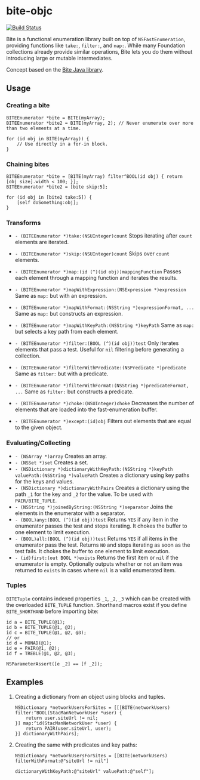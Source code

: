 # bite-objc

[![Build Status](https://travis-ci.org/bnickel/bite-objc.svg?branch=master)](https://travis-ci.org/bnickel/bite-objc)

Bite is a functional enumeration library built on top of `NSFastEnumeration`, providing functions like `take:`, `filter:`, and `map:`. While many Foundation collections already provide similar operations, Bite lets you do them without introducing large or mutable intermediates.

Concept based on the [Bite Java library](https://bitbucket.org/balpha/bite/wiki/Home).

## Usage

### Creating a bite

```objc
BITEEnumerator *bite = BITE(myArray);
BITEEnumerator *bite2 = BITE(myArray, 2); // Never enumerate over more than two elements at a time.

for (id obj in BITE(myArray)) {
    // Use directly in a for-in block.
}
```

### Chaining bites

```objc
BITEEnumerator *bite = [BITE(myArray) filter^BOOL(id obj) { return [obj size].width < 100; }];
BITEEnumerator *bite2 = [bite skip:5];

for (id obj in [bite2 take:5]) {
    [self doSomething:obj];
}
```

### Transforms

- `- (BITEEnumerator *)take:(NSUInteger)count` Stops iterating after `count` elements are iterated.
- `- (BITEEnumerator *)skip:(NSUInteger)count` Skips over `count` elements.

- `- (BITEEnumerator *)map:(id (^)(id obj))mappingFunction` Passes each element through a mapping function and iterates the results.
- `- (BITEEnumerator *)mapWithExpression:(NSExpression *)expression` Same as `map:` but with an expression.
- `- (BITEEnumerator *)mapWithFormat:(NSString *)expressionFormat, ...` Same as `map:` but constructs an expression.
- `- (BITEEnumerator *)mapWithKeyPath:(NSString *)keyPath` Same as `map:` but selects a key path from each element.

- `- (BITEEnumerator *)filter:(BOOL (^)(id obj))test` Only iterates elements that pass a test.  Useful for `nil` filtering before generating a collection.
- `- (BITEEnumerator *)filterWithPredicate:(NSPredicate *)predicate` Same as `filter:` but with a predicate.
- `- (BITEEnumerator *)filterWithFormat:(NSString *)predicateFormat, ...` Same as `filter:` but constructs a predicate.
- `- (BITEEnumerator *)choke:(NSUInteger)choke` Decreases the number of elements that are loaded into the fast-enumeration buffer.
- `- (BITEEnumerator *)except:(id)obj` Filters out elements that are equal to the given object.

### Evaluating/Collecting

- `- (NSArray *)array` Creates an array.
- `- (NSSet *)set` Creates a set.
- `- (NSDictionary *)dictionaryWithKeyPath:(NSString *)keyPath valuePath:(NSString *)valuePath` Creates a dictionary using key paths for the keys and values.
- `- (NSDictionary *)dictionaryWithPairs` Creates a dictionary using the path `_1` for the key and `_2` for the value.  To be used with `PAIR/BITE_TUPLE`.
- `- (NSString *)joinedByString:(NSString *)separator` Joins the elements in the enumerator with a separator.
- `- (BOOL)any:(BOOL (^)(id obj))test` Returns `YES` if any item in the enumerator passes the test and stops iterating.  It chokes the buffer to one element to limit execution.
- `- (BOOL)all:(BOOL (^)(id obj))test` Returns `YES` if all items in the enumerator pass the test.  Returns `NO` and stops iterating as soon as the test fails.  It chokes the buffer to one element to limit execution.
- `- (id)first:(out BOOL *)exists` Returns the first item or `nil` if the enumerator is empty.  Optionally outputs whether or not an item was returned to `exists` in cases where `nil` is a valid enumerated item.

### Tuples

`BITETuple` contains indexed properties `_1`, `_2`, `_3` which can be created with the overloaded `BITE_TUPLE` function.  Shorthand macros exist if you define `BITE_SHORTHAND` before importing bite:

```objc
id a = BITE_TUPLE(@1);
id b = BITE_TUPLE(@1, @2);
id c = BITE_TUPLE(@1, @2, @3);
// or
id d = MONAD(@1);
id e = PAIR(@1, @2);
id f = TREBLE(@1, @2, @3);

NSParameterAssert([e _2] == [f _2]);
```

## Examples

1. Creating a dictionary from an object using blocks and tuples.

    ```objc
    NSDictionary *networkUsersForSites = [[[BITE(networkUsers) filter:^BOOL(StacManNetworkUser *user) {
        return user.siteUrl != nil;
    }] map:^id(StacManNetworkUser *user) {
        return PAIR(user.siteUrl, user);
    }] dictionaryWithPairs];
    ```
2. Creating the same with predicates and key paths:

    ```objc
    NSDictionary *networkUsersForSites = [[BITE(networkUsers) filterWithFormat:@"siteUrl != nil"]
                                                             dictionaryWithKeyPath:@"siteUrl" valuePath:@"self"];
    ```
